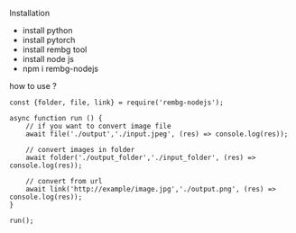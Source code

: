 Installation

- install python
- install pytorch
- install rembg tool 
- install node js
- npm i rembg-nodejs

how to use ?

 	const {folder, file, link} = require('rembg-nodejs');

	async function run () {
		// if you want to convert image file
		await file('./output','./input.jpeg', (res) => console.log(res));

		// convert images in folder
		await folder('./output_folder','./input_folder', (res) => console.log(res));
		
		// convert from url
		await link('http://example/image.jpg','./output.png', (res) => console.log(res));
	}

	run();